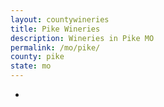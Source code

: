 ```yaml
---
layout: countywineries
title: Pike Wineries
description: Wineries in Pike MO
permalink: /mo/pike/
county: pike
state: mo
---
```

-
